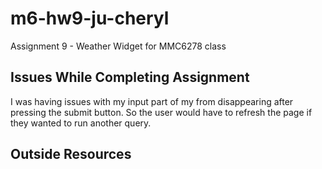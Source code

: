 # m6-hw9-ju-cheryl
Assignment 9 - Weather Widget for MMC6278 class

## Issues While Completing Assignment
I was having issues with my input part of my from disappearing after pressing the submit button. So the user would have to refresh the page if they wanted to run another query. 

## Outside Resources
